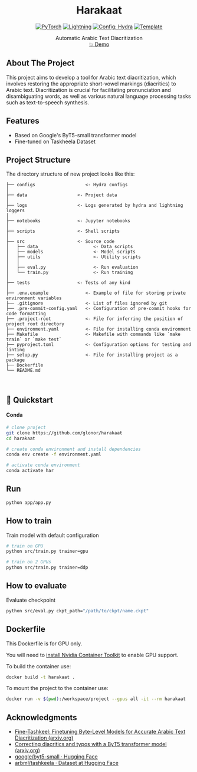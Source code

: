 <div align="center">

# Harakaat

<a href="https://pytorch.org/get-started/locally/"><img alt="PyTorch" src="https://img.shields.io/badge/PyTorch-ee4c2c?logo=pytorch&logoColor=white"></a>
<a href="https://pytorchlightning.ai/"><img alt="Lightning" src="https://img.shields.io/badge/-Lightning-792ee5?logo=pytorchlightning&logoColor=white"></a>
<a href="https://hydra.cc/"><img alt="Config: Hydra" src="https://img.shields.io/badge/Config-Hydra-89b8cd"></a>
<a href="https://github.com/ashleve/lightning-hydra-template"><img alt="Template" src="https://img.shields.io/badge/-Lightning--Hydra--Template-017F2F?style=flat&logo=github&labelColor=gray"></a><br>

Automatic Arabic Text Diacritization <br>
[💥 Demo](https://huggingface.co/spaces/glonor/arabic-text-diacritization)

</div>

## About The Project

This project aims to develop a tool for Arabic text diacritization, which involves restoring the appropriate short-vowel markings (diacritics) to Arabic text. Diacritization is crucial for facilitating pronunciation and disambiguating words, as well as various natural language processing tasks such as text-to-speech synthesis.

## Features

- Based on Google's ByT5-small transformer model
- Fine-tuned on Taskheela Dataset

## Project Structure

The directory structure of new project looks like this:

```
├── configs                   <- Hydra configs
│
├── data                   <- Project data
│
├── logs                   <- Logs generated by hydra and lightning loggers
│
├── notebooks              <- Jupyter notebooks
│
├── scripts                <- Shell scripts
│
├── src                    <- Source code
│   ├── data                     <- Data scripts
│   ├── models                   <- Model scripts
│   ├── utils                    <- Utility scripts
│   │
│   ├── eval.py                  <- Run evaluation
│   └── train.py                 <- Run training
│
├── tests                  <- Tests of any kind
│
├── .env.example              <- Example of file for storing private environment variables
├── .gitignore                <- List of files ignored by git
├── .pre-commit-config.yaml   <- Configuration of pre-commit hooks for code formatting
├── .project-root             <- File for inferring the position of project root directory
├── environment.yaml          <- File for installing conda environment
├── Makefile                  <- Makefile with commands like `make train` or `make test`
├── pyproject.toml            <- Configuration options for testing and linting
├── setup.py                  <- File for installing project as a package
├── Dockerfile
└── README.md
```

<br>

## 🚀 Quickstart

#### Conda

```bash
# clone project
git clone https://github.com/glonor/harakaat
cd harakaat

# create conda environment and install dependencies
conda env create -f environment.yaml

# activate conda environment
conda activate har
```

## Run

```bash
python app/app.py
```

## How to train

Train model with default configuration

```bash
# train on GPU
python src/train.py trainer=gpu

# train on 2 GPUs
python src/train.py trainer=ddp
```

## How to evaluate

Evaluate checkpoint

```bash
python src/eval.py ckpt_path="/path/to/ckpt/name.ckpt"
```

## Dockerfile

This Dockerfile is for GPU only.

You will need to [install Nvidia Container Toolkit](https://docs.nvidia.com/datacenter/cloud-native/container-toolkit/install-guide.html) to enable GPU support. <br>

To build the container use:

```bash
docker build -t harakaat .
```

To mount the project to the container use:

```bash
docker run -v $(pwd):/workspace/project --gpus all -it --rm harakaat
```

## Acknowledgments

- [Fine-Tashkeel: Finetuning Byte-Level Models for Accurate Arabic Text Diacritization (arxiv.org)](https://arxiv.org/abs/2303.14588)
- [Correcting diacritics and typos with a ByT5 transformer model (arxiv.org)](https://arxiv.org/abs/2201.13242)
- [google/byt5-small · Hugging Face](https://huggingface.co/google/byt5-small)
- [arbml/tashkeela · Dataset at Hugging Face](https://huggingface.co/datasets/arbml/tashkeela)
